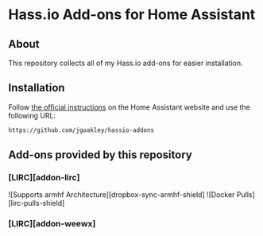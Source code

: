 # Hass.io Add-ons for Home Assistant

## About

This repository collects all of my Hass.io add-ons for easier installation.

## Installation

Follow [the official instructions](https://home-assistant.io/hassio/installing_third_party_addons/) on the Home Assistant website and use the following URL:
```txt
https://github.com/jgoakley/hassio-addons
```

## Add-ons provided by this repository

### [LIRC][addon-lirc]

![Supports armhf Architecture][dropbox-sync-armhf-shield]
![Docker Pulls][lirc-pulls-shield]

### [LIRC][addon-weewx]
